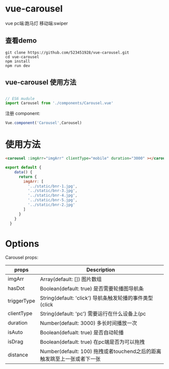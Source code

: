 # vue-carousel
vue pc端:跑马灯 移动端:swiper

## 查看demo
```
git clone https://github.com/523451928/vue-carousel.git
cd vue-carousel
npm install
npm run dev
```
## vue-carousel 使用方法
```JavaScript

// ES6 mudule
import Carousel from './components/Carousel.vue'

```
注册 component:
```Javascript
Vue.component('Carousel',Carousel)
```

# 使用方法

```HTML
<carousel :imgArr="imgArr" clientType="mobile" duration="3000" ></carousel>
```

```JavaScript
export default {
    data() {
      return {
        imgArr: [
          '../static/bnr-1.jpg',
          '../static/bnr-3.jpg',
          '../static/bnr-4.jpg',
          '../static/bnr-5.jpg',
          '../static/bnr-2.jpg'
        ]
      }
    }
  }
```

# Options

Carousel props:

| props | Description |
| ----- | ----- |
| imgArr | Array(default: []) 图片数组 |
| hasDot | Boolean(default: true) 是否需要轮播图导航条 |
| triggerType | String(default: 'click') 导航条触发轮播的事件类型(click||hover) |
| clientType | String(default: 'pc') 需要运行在什么设备上(pc||mobile) |
| duration | Number(default: 3000) 多长时间播放一次 |
| isAuto | Boolean(defualt: true) 是否自动轮播 |
| isDrag | Boolean(default: true) 在pc端是否为可以拖拽 |
| distance | Number(default: 100) 拖拽或者touchend之后的距离触发跳至上一张或者下一张 |

